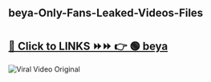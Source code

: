 
 ## beya-Only-Fans-Leaked-Videos-Files

# <h2><a href="https://mediaupload.pro?beya">🔗 Click to LINKS ⏩⏩ 👉 🟢 beya </a></h2>

<a href="https://mediaupload.pro?beya" rel="nofollow" data-target="animated-image.originalLink"><img src="https://i.ibb.co.com/xMMVF88/686577567.gif" alt="Viral Video Original" style="max-width: 100%; display: inline-block;" data-target="animated-image.originalImage"></a>